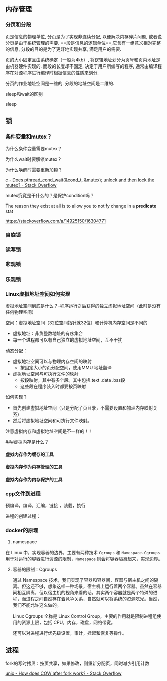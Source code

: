 ## 内存管理

### 分页和分段

页是信息的物理单位, 分页是为了实现非连续分配, 以便解决内存碎片问题, 或者说分页是由于系统管理的需要. ==段是信息的逻辑单位==,它含有一组意义相对完整的信息, 分段的目的是为了更好地实现共享, 满足用户的需要.

页的大小固定且由系统确定（一般为4kb）, 将逻辑地址划分为页号和页内地址是由机器硬件实现的. 而段的长度却不固定, 决定于用户所编写的程序, 通常由编译程序在对源程序进行编译时根据信息的性质来划分.

分页的作业地址空间是一维的. 分段的地址空间是二维的.



sleep和wait的区别

sleep

## 锁

### 条件变量和mutex？

为什么条件变量需要mutex？

为什么wait时要解锁mutex？

为什么唤醒时需要重新加锁？

[c - Does pthread_cond_wait(&cond_t, &mutex); unlock and then lock the mutex? - Stack Overflow](https://stackoverflow.com/questions/14924469/does-pthread-cond-waitcond-t-mutex-unlock-and-then-lock-the-mutex)

mutex究竟是干什么的？是保护condition吗？

The reason they exist at all is to allow you to notify change in a **predicate** stat

https://stackoverflow.com/a/14925150/16304771



### 自旋锁

### 读写锁

### 悲观锁

### 乐观锁



### Linux虚拟地址空间如何实现

虚拟地址空间到底是什么？-程序运行之后获得的独立虚拟地址空间（此时是没有任何物理空间）

空间：虚拟地址空间（32位空间指针就32位）和计算机内存空间是不同的

- 虚拟地址：非负整数地址的有序集合
- 每一个进程都可以有自己独立的虚拟地址空间，互不干扰

动态分配：

- 虚拟地址空间可以与物理内存空间的映射
  - 按固定大小的页分配空间，使用MMU 地址翻译
- 虚拟地址空间与可执行文件的映射
  - 按段映射，其中有多个段。其中包括.text .data .bss段
  - 这些段在程序装入时都要按页映射

如何实现？

- 首先创建虚拟地址空间（只是分配了页目录，不需要设置和物理内存映射关系）
- 然后将虚拟地址空间和可执行文件映射。

注意虚拟内存和虚拟地址空间是不一样的！！



###虚拟内存是什么？

#### 虚拟内存作为缓存的工具

#### 虚拟内存作为内存管理的工具

#### 虚拟内存作为内存保护的工具





### cpp文件到进程

预编译，编译，汇编，链接 ，装载，执行



进程的创建过程：

###  docker的原理

1. namespace

在 Linux 中，实现容器的边界，主要有两种技术 `Cgroups` 和 `Namespace`. `Cgroups` 用于对运行的容器进行资源的限制，`Namespace` 则会将容器隔离起来，实现边界。



2. 容器的限制：Cgroups[](https://www.cnblogs.com/michael9/p/13039700.html#容器的限制：cgroups)

   通过 Namespace 技术，我们实现了容器和容器间，容器与宿主机之间的隔离。但这还不够，想象这样一种场景，宿主机上运行着两个容器。虽然在容器间相互隔离，但以宿主机的视角来看的话，其实两个容器就是两个特殊的进程，而进程之间自然存在着竞争关系，自然就可以将系统的资源吃光。当然，我们不能允许这么做的。

   Linux Cgroups 全称是 Linux Control Group，主要的作用就是限制进程组使用的资源上限，包括 CPU，内存，磁盘，网络带宽。

   还可以对进程进行优先级设置，审计，挂起和恢复等操作。



## 进程

fork的写时拷贝：按页共享，如果修改，则重新分配页，同时减少引用计数

[unix - How does COW after fork work? - Stack Overflow](https://stackoverflow.com/questions/39750593/how-does-cow-after-fork-work)

